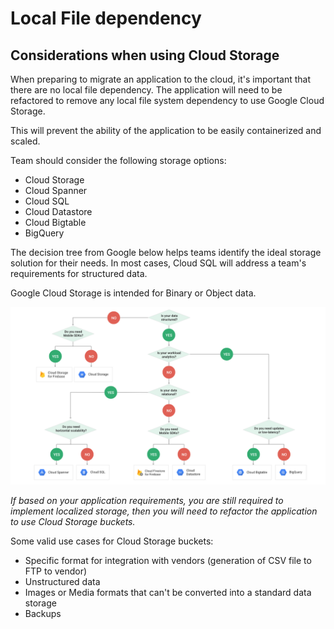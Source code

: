 # **Local File dependency**

## **Considerations when using Cloud Storage**

When preparing to migrate an application to the cloud, it's important that there are no local file dependency. The application will need to be refactored to remove any local file system dependency to use Google Cloud Storage. 

This will prevent the ability of the application to be easily containerized and scaled. 

Team should consider the following storage options:

- Cloud Storage
- Cloud Spanner
- Cloud SQL
- Cloud Datastore
- Cloud Bigtable
- BigQuery
		
The decision tree from Google below helps teams identify the ideal storage solution for their needs. In most cases, Cloud SQL will address a team's requirements for structured data. 

Google Cloud Storage is intended for Binary or Object data.

![alt text](Google-Data-Storage-Options.png)

*If based on your application requirements, you are  still required to implement localized storage, then you will need to refactor the application to use Cloud Storage buckets.*

Some valid use cases for Cloud Storage buckets:
- Specific format for integration with vendors (generation of CSV file to FTP to vendor)
- Unstructured data
- Images or Media formats that can't be converted into a standard data storage
- Backups